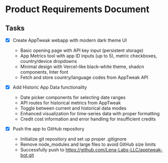 # Product Requirements Document

## Tasks

- [x] Create AppTweak webapp with modern dark theme UI
  - Basic opening page with API key input (persistent storage)
  - App Metrics tool with app ID inputs (up to 5), metric checkboxes, country/device dropdowns
  - Minimal design with Vercel-like black-white theme, shadcn components, Inter font
  - Fetch and store country/language codes from AppTweak API

- [x] Add Historic App Data functionality
  - Date picker components for selecting date ranges
  - API routes for historical metrics from AppTweak
  - Toggle between current and historical data modes
  - Enhanced visualization for time-series data with proper formatting
  - Credit cost information and error handling for insufficient credits

- [x] Push the app to GitHub repository
  - Initialize git repository and set up proper .gitignore
  - Remove node_modules and large files to avoid GitHub size limits
  - Successfully push to https://github.com/Lena-Labs-LLC/apptweak-bot.git
